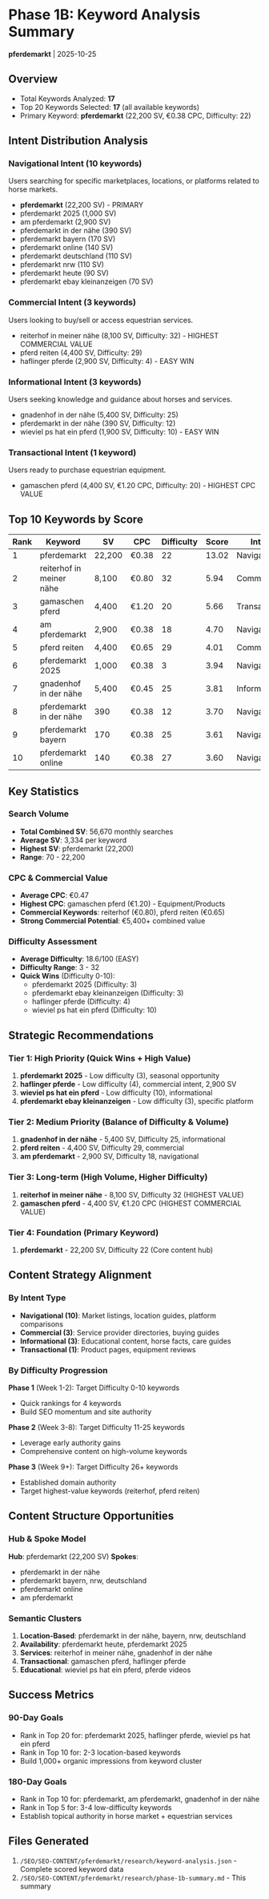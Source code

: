 # Phase 1B: Keyword Analysis Summary
**pferdemarkt** | 2025-10-25

## Overview
- Total Keywords Analyzed: **17**
- Top 20 Keywords Selected: **17** (all available keywords)
- Primary Keyword: **pferdemarkt** (22,200 SV, €0.38 CPC, Difficulty: 22)

## Intent Distribution Analysis

### Navigational Intent (10 keywords)
Users searching for specific marketplaces, locations, or platforms related to horse markets.
- **pferdemarkt** (22,200 SV) - PRIMARY
- pferdemarkt 2025 (1,000 SV)
- am pferdemarkt (2,900 SV)
- pferdemarkt in der nähe (390 SV)
- pferdemarkt bayern (170 SV)
- pferdemarkt online (140 SV)
- pferdemarkt deutschland (110 SV)
- pferdemarkt nrw (110 SV)
- pferdemarkt heute (90 SV)
- pferdemarkt ebay kleinanzeigen (70 SV)

### Commercial Intent (3 keywords)
Users looking to buy/sell or access equestrian services.
- reiterhof in meiner nähe (8,100 SV, Difficulty: 32) - HIGHEST COMMERCIAL VALUE
- pferd reiten (4,400 SV, Difficulty: 29)
- haflinger pferde (2,900 SV, Difficulty: 4) - EASY WIN

### Informational Intent (3 keywords)
Users seeking knowledge and guidance about horses and services.
- gnadenhof in der nähe (5,400 SV, Difficulty: 25)
- pferdemarkt in der nähe (390 SV, Difficulty: 12)
- wieviel ps hat ein pferd (1,900 SV, Difficulty: 10) - EASY WIN

### Transactional Intent (1 keyword)
Users ready to purchase equestrian equipment.
- gamaschen pferd (4,400 SV, €1.20 CPC, Difficulty: 20) - HIGHEST CPC VALUE

## Top 10 Keywords by Score

| Rank | Keyword | SV | CPC | Difficulty | Score | Intent |
|------|---------|-----|-----|------------|-------|--------|
| 1 | pferdemarkt | 22,200 | €0.38 | 22 | 13.02 | Navigational |
| 2 | reiterhof in meiner nähe | 8,100 | €0.80 | 32 | 5.94 | Commercial |
| 3 | gamaschen pferd | 4,400 | €1.20 | 20 | 5.66 | Transactional |
| 4 | am pferdemarkt | 2,900 | €0.38 | 18 | 4.70 | Navigational |
| 5 | pferd reiten | 4,400 | €0.65 | 29 | 4.01 | Commercial |
| 6 | pferdemarkt 2025 | 1,000 | €0.38 | 3 | 3.94 | Navigational |
| 7 | gnadenhof in der nähe | 5,400 | €0.45 | 25 | 3.81 | Informational |
| 8 | pferdemarkt in der nähe | 390 | €0.38 | 12 | 3.70 | Navigational |
| 9 | pferdemarkt bayern | 170 | €0.38 | 25 | 3.61 | Navigational |
| 10 | pferdemarkt online | 140 | €0.38 | 27 | 3.60 | Navigational |

## Key Statistics

### Search Volume
- **Total Combined SV**: 56,670 monthly searches
- **Average SV**: 3,334 per keyword
- **Highest SV**: pferdemarkt (22,200)
- **Range**: 70 - 22,200

### CPC & Commercial Value
- **Average CPC**: €0.47
- **Highest CPC**: gamaschen pferd (€1.20) - Equipment/Products
- **Commercial Keywords**: reiterhof (€0.80), pferd reiten (€0.65)
- **Strong Commercial Potential**: €5,400+ combined value

### Difficulty Assessment
- **Average Difficulty**: 18.6/100 (EASY)
- **Difficulty Range**: 3 - 32
- **Quick Wins** (Difficulty 0-10):
  - pferdemarkt 2025 (Difficulty: 3)
  - pferdemarkt ebay kleinanzeigen (Difficulty: 3)
  - haflinger pferde (Difficulty: 4)
  - wieviel ps hat ein pferd (Difficulty: 10)

## Strategic Recommendations

### Tier 1: High Priority (Quick Wins + High Value)
1. **pferdemarkt 2025** - Low difficulty (3), seasonal opportunity
2. **haflinger pferde** - Low difficulty (4), commercial intent, 2,900 SV
3. **wieviel ps hat ein pferd** - Low difficulty (10), informational
4. **pferdemarkt ebay kleinanzeigen** - Low difficulty (3), specific platform

### Tier 2: Medium Priority (Balance of Difficulty & Volume)
1. **gnadenhof in der nähe** - 5,400 SV, Difficulty 25, informational
2. **pferd reiten** - 4,400 SV, Difficulty 29, commercial
3. **am pferdemarkt** - 2,900 SV, Difficulty 18, navigational

### Tier 3: Long-term (High Volume, Higher Difficulty)
1. **reiterhof in meiner nähe** - 8,100 SV, Difficulty 32 (HIGHEST VALUE)
2. **gamaschen pferd** - 4,400 SV, €1.20 CPC (HIGHEST COMMERCIAL VALUE)

### Tier 4: Foundation (Primary Keyword)
1. **pferdemarkt** - 22,200 SV, Difficulty 22 (Core content hub)

## Content Strategy Alignment

### By Intent Type
- **Navigational (10)**: Market listings, location guides, platform comparisons
- **Commercial (3)**: Service provider directories, buying guides
- **Informational (3)**: Educational content, horse facts, care guides
- **Transactional (1)**: Product pages, equipment reviews

### By Difficulty Progression
**Phase 1** (Week 1-2): Target Difficulty 0-10 keywords
- Quick rankings for 4 keywords
- Build SEO momentum and site authority

**Phase 2** (Week 3-8): Target Difficulty 11-25 keywords  
- Leverage early authority gains
- Comprehensive content on high-volume keywords

**Phase 3** (Week 9+): Target Difficulty 26+ keywords
- Established domain authority
- Target highest-value keywords (reiterhof, pferd reiten)

## Content Structure Opportunities

### Hub & Spoke Model
**Hub**: pferdemarkt (22,200 SV)
**Spokes**:
- pferdemarkt in der nähe
- pferdemarkt bayern, nrw, deutschland
- pferdemarkt online
- am pferdemarkt

### Semantic Clusters
1. **Location-Based**: pferdemarkt in der nähe, bayern, nrw, deutschland
2. **Availability**: pferdemarkt heute, pferdemarkt 2025
3. **Services**: reiterhof in meiner nähe, gnadenhof in der nähe
4. **Transactional**: gamaschen pferd, haflinger pferde
5. **Educational**: wieviel ps hat ein pferd, pferde videos

## Success Metrics

### 90-Day Goals
- Rank in Top 20 for: pferdemarkt 2025, haflinger pferde, wieviel ps hat ein pferd
- Rank in Top 10 for: 2-3 location-based keywords
- Build 1,000+ organic impressions from keyword cluster

### 180-Day Goals
- Rank in Top 10 for: pferdemarkt, am pferdemarkt, gnadenhof in der nähe
- Rank in Top 5 for: 3-4 low-difficulty keywords
- Establish topical authority in horse market + equestrian services

## Files Generated
1. `/SEO/SEO-CONTENT/pferdemarkt/research/keyword-analysis.json` - Complete scored keyword data
2. `/SEO/SEO-CONTENT/pferdemarkt/research/phase-1b-summary.md` - This summary
